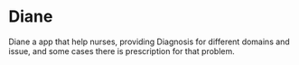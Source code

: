 # Diane
Diane a app that help nurses, providing Diagnosis for different domains and issue, and some cases there is prescription for that problem.
